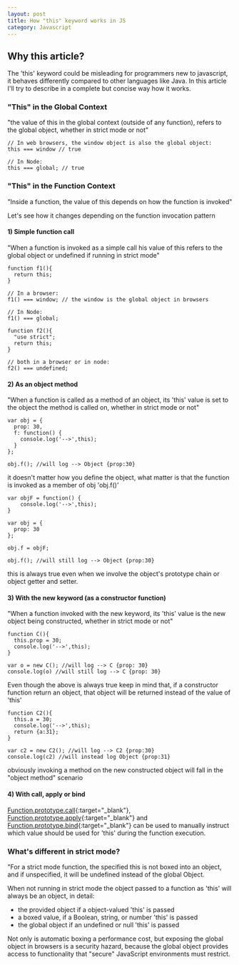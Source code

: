 ```yaml
---
layout: post
title: How "this" keyword works in JS
category: Javascript
---
```


## Why this article?

The 'this' keyword could be misleading for programmers new to javascript, it behaves differently compared to other languages like Java.
In this article I'll try to describe in a complete but concise way how it works.

### "This" in the Global Context

"the value of this in the global context (outside of any function), refers to the global object, whether in strict mode or not"

    // In web browsers, the window object is also the global object:
    this === window // true

    // In Node:
    this === global; // true

### "This" in the Function Context

"Inside a function, the value of this depends on how the function is invoked"

Let's see how it changes depending on the function invocation pattern

#### 1) Simple function call

"When a function is invoked as a simple call his value of this refers to the global object or undefined if running in strict mode"

    function f1(){
      return this;
    }

    // In a browser:
    f1() === window; // the window is the global object in browsers

    // In Node:
    f1() === global;

    function f2(){
      "use strict";
      return this;
    }

    // both in a browser or in node:
    f2() === undefined;

#### 2) As an object method

"When a function is called as a method of an object, its 'this' value is set to the object the method is called on, whether in strict mode or not"

    var obj = {
      prop: 30,
      f: function() {
        console.log('-->',this);
      }
    };

    obj.f(); //will log --> Object {prop:30}

it doesn't matter how you define the object, what matter is that the function is invoked as a member of obj 'obj.f()'

    var objF = function() {
        console.log('-->',this);
    }

    var obj = {
      prop: 30
    };

    obj.f = objF;

    obj.f(); //will still log --> Object {prop:30}

this is always true even when we involve the object's prototype chain or object getter and setter.

#### 3) With the new keyword (as a constructor function)

"When a function invoked with the new keyword, its 'this' value is the new object being constructed, whether in strict mode or not"

    function C(){
      this.prop = 30;
      console.log('-->',this);
    }

    var o = new C(); //will log --> C {prop: 30}
    console.log(o) //will still log --> C {prop: 30}

Even though the above is always true keep in mind that, if a constructor function return an object, that object will be returned instead of the value of 'this'

    function C2(){
      this.a = 30;
      console.log('-->',this);
      return {a:31};
    }

    var c2 = new C2(); //will log --> C2 {prop:30}
    console.log(c2) //will instead log Object {prop:31}

obviously invoking a method on the new constructed object will fall in the "object method" scenario

#### 4) With call, apply or bind

[Function.prototype.call](https://developer.mozilla.org/en-US/docs/Web/JavaScript/Reference/Global_Objects/Function/call "call"){:target="_blank"}, [Function.prototype.apply](https://developer.mozilla.org/en-US/docs/Web/JavaScript/Reference/Global_Objects/Function/apply "apply"){:target="_blank"} and [Function.prototype.bind](https://developer.mozilla.org/en/docs/Web/JavaScript/Reference/Global_objects/Function/bind "bind"){:target="_blank"} can be used to manually instruct which value should be used for 'this' during the function execution.

### What's different in strict mode?

"For a strict mode function, the specified this is not boxed into an object, and if unspecified, it will be undefined instead of the global Object.

When not running in strict mode the object passed to a function as 'this' will always be an object, in detail:

- the provided object if a object-valued 'this' is passed
- a boxed value, if a Boolean, string, or number 'this' is passed
- the global object if an undefined or null 'this' is passed

Not only is automatic boxing a performance cost, but exposing the global object in browsers is a security hazard, because the global object provides access to functionality that "secure" JavaScript environments must restrict.


